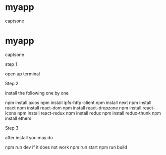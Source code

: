 # myapp
 captsone 
# myapp
 captsone 


step 1 

open up terminal

Step 2

install the following one by one

npm install axios
npm install ipfs-http-client
npm install next
npm install react
npm install react-dom
npm install react-dropzone
npm install react-icons
npm install react-redux
npm install redux
npm install redux-thunk
npm install ethers

Step 3

after install you may do

npm run dev
if it does not work
npm run start
npm run build
